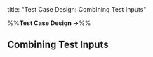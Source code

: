 <frontmatter>
title: "Test Case Design: Combining Test Inputs"
</frontmatter>

<link rel="stylesheet" href="{{baseUrl}}/css/textbook.css">

<div class="website-content">

%%**Test Case Design →**%%

## Combining Test Inputs

<div id="main">

<include src="why/embed.md" />
<include src="combinationStrategies/embed.md" />
<include src="heuristicValid/embed.md" />
<include src="heuristicInvalid/embed.md" />
<include src="mix/embed.md" />

</div>

</div>
